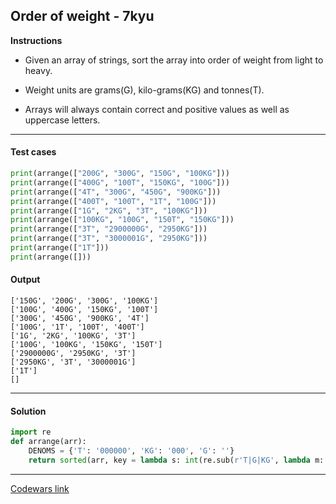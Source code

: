 ## Order of weight - 7kyu

**Instructions**

- Given an array of strings, sort the array into order of weight from light to heavy.

- Weight units are grams(G), kilo-grams(KG) and tonnes(T).

- Arrays will always contain correct and positive values as well as uppercase letters.

---

#### Test cases

```python
print(arrange(["200G", "300G", "150G", "100KG"]))
print(arrange(["400G", "100T", "150KG", "100G"]))
print(arrange(["4T", "300G", "450G", "900KG"]))
print(arrange(["400T", "100T", "1T", "100G"]))
print(arrange(["1G", "2KG", "3T", "100KG"]))
print(arrange(["100KG", "100G", "150T", "150KG"]))
print(arrange(["3T", "2900000G", "2950KG"]))
print(arrange(["3T", "3000001G", "2950KG"]))
print(arrange(["1T"]))
print(arrange([]))
```

#### Output 

```
['150G', '200G', '300G', '100KG']
['100G', '400G', '150KG', '100T']
['300G', '450G', '900KG', '4T']
['100G', '1T', '100T', '400T']
['1G', '2KG', '100KG', '3T']
['100G', '100KG', '150KG', '150T']
['2900000G', '2950KG', '3T']
['2950KG', '3T', '3000001G']
['1T']
[]
```

---

#### Solution

```python
import re
def arrange(arr):
    DENOMS = {'T': '000000', 'KG': '000', 'G': ''}
    return sorted(arr, key = lambda s: int(re.sub(r'T|G|KG', lambda m: DENOMS[m.group(0)], s)))
```

---

[Codewars link](https://www.codewars.com/kata/59ff4709ba2a14501500003a/)
